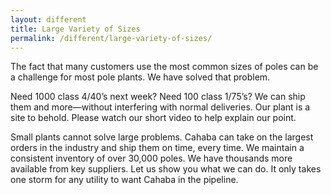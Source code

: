 ```yaml
---
layout: different
title: Large Variety of Sizes
permalink: /different/large-variety-of-sizes/
---
```

The fact that many customers use the most common sizes of poles can be a challenge for most pole plants. We have solved that problem.

Need 1000 class 4/40’s next week? Need 100 class 1/75’s? We can ship them and more—without interfering with normal deliveries. Our plant is a site to behold. Please watch our short video to help explain our point.

Small plants cannot solve large problems. Cahaba can take on the largest orders in the industry and ship them on time, every time. We maintain a consistent inventory of over 30,000 poles. We have thousands more available from key suppliers. Let us show you what we can do. It only takes one storm for any utility to want Cahaba in the pipeline.